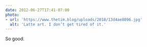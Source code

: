 ```yaml
---
date: 2012-06-27T17:41-07:00
photo:
- url: 'https://www.thetim.blog/uploads/2018/13d4ae8096.jpg'
  alt: 'Latte art. I don’t get tired of it.'
---
```

So good.
